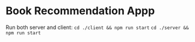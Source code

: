 # Book Recommendation Appp
Run both server and client:
`cd ./client && npm run start`
`cd ./server && npm run start`